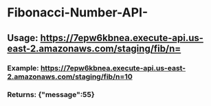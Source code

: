 # Fibonacci-Number-API-

## Usage:  https://7epw6kbnea.execute-api.us-east-2.amazonaws.com/staging/fib/n=<some integer>

### Example: https://7epw6kbnea.execute-api.us-east-2.amazonaws.com/staging/fib/n=10
### Returns: {"message":55}
